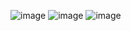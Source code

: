 
![image](https://github.com/user-attachments/assets/78294af5-4942-4f5c-943e-fde9e3bf7945)
![image](https://github.com/user-attachments/assets/32134817-32b8-40dc-b5e0-f1844458cc6b)
![image](https://github.com/user-attachments/assets/10ed87de-d843-4d1c-b0d2-740ccf2158f0)
